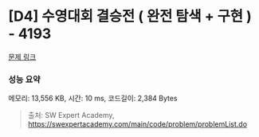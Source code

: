 # [D4] 수영대회 결승전 ( 완전 탐색 + 구현 ) - 4193 

[문제 링크](https://swexpertacademy.com/main/code/problem/problemDetail.do?contestProbId=AWKaG6_6AGQDFARV) 

### 성능 요약

메모리: 13,556 KB, 시간: 10 ms, 코드길이: 2,384 Bytes



> 출처: SW Expert Academy, https://swexpertacademy.com/main/code/problem/problemList.do